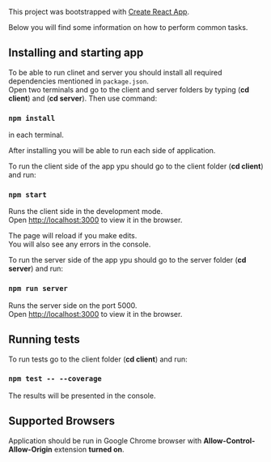 This project was bootstrapped with [Create React App](https://github.com/facebookincubator/create-react-app).

Below you will find some information on how to perform common tasks.<br>

## Installing and starting app

To be able to run clinet and server you should install all required dependencies mentioned in `package.json`.<br>
Open two terminals and go to the client and server folders by typing (**cd client**) and (**cd server**).
Then use command: 

### `npm install`

in each terminal.

After installing you will be able to run each side of application.

To run the client side of the app ypu should go to the client folder (**cd client**) and run:

### `npm start`

Runs the client side in the development mode.<br>
Open [http://localhost:3000](http://localhost:3000) to view it in the browser.

The page will reload if you make edits.<br>
You will also see any errors in the console.


To run the server side of the app ypu should go to the server folder (**cd server**) and run:

### `npm run server`

Runs the server side on the port 5000.<br>
Open [http://localhost:3000](http://localhost:3000) to view it in the browser.

## Running tests

To run tests go to the client folder (**cd client**) and run:

### `npm test -- --coverage`

The results will be presented in the console.<br>

## Supported Browsers

Application should be run in Google Chrome browser with **Allow-Control-Allow-Origin** extension **turned on**.